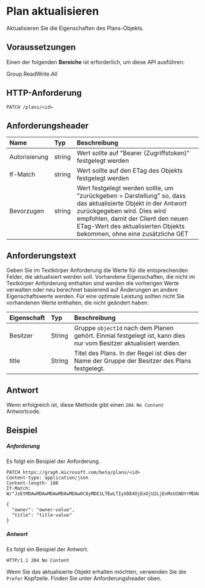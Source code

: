 # <a name="update-plan"></a>Plan aktualisieren

Aktualisieren Sie die Eigenschaften des Plans-Objekts.
## <a name="prerequisites"></a>Voraussetzungen
Einen der folgenden **Bereiche** ist erforderlich, um diese API ausführen:
 
Group.ReadWrite.All

## <a name="http-request"></a>HTTP-Anforderung
<!-- { "blockType": "ignored" } -->
```http
PATCH /plans/<id>
```
## <a name="request-headers"></a>Anforderungsheader
| Name       | Typ | Beschreibung|
|:-----------|:------|:----------|
| Autorisierung  | string  | Wert sollte auf "Bearer (Zugriffstoken)" festgelegt werden |
| If-Match | string | Wert sollte auf den ETag des Objekts festgelegt werden |
| Bevorzugen | string | Wert festgelegt werden sollte, um "zurückgeben = Darstellung" so, dass das aktualisierte Objekt in der Antwort zurückgegeben wird. Dies wird empfohlen, damit der Client den neuen ETag-Wert des aktualisierten Objekts bekommen, ohne eine zusätzliche GET |

## <a name="request-body"></a>Anforderungstext
Geben Sie im Textkörper Anforderung die Werte für die entsprechenden Felder, die aktualisiert werden soll. Vorhandene Eigenschaften, die nicht im Textkörper Anforderung enthalten sind werden die vorherigen Werte verwalten oder neu berechnet basierend auf Änderungen an andere Eigenschaftswerte werden. Für eine optimale Leistung sollten nicht Sie vorhandenen Werte enthalten, die nicht geändert haben.

| Eigenschaft     | Typ   |Beschreibung|
|:---------------|:--------|:----------|
|Besitzer|String|Gruppe `objectId` nach dem Planen gehört. Einmal festgelegt ist, kann dies nur vom Besitzer aktualisiert werden. |
|title|String|Titel des Plans. In der Regel ist dies der Name der Gruppe der Besitzer des Plans festgelegt.|

## <a name="response"></a>Antwort
Wenn erfolgreich ist, diese Methode gibt einen `204 No Content` Antwortcode.
## <a name="example"></a>Beispiel
##### <a name="request"></a>Anforderung
Es folgt ein Beispiel der Anforderung.
<!-- {
  "blockType": "request",
  "name": "update_plan"
}-->
```http
PATCH https://graph.microsoft.com/beta/plans/<id>
Content-type: application/json
Content-length: 108
If-Match: W/"JzEtMDAwMDAwMDAwMDAwMDAwOC8yMDE1LTEwLTIyVDE4OjExOjU2LjExMzU1NDYrMDA6MDAn"

{
  "owner": "owner-value",
  "title": "title-value"
}
```
##### <a name="response"></a>Antwort
Es folgt ein Beispiel der Antwort. 
<!-- {
  "blockType": "response",
  "truncated": true,
  "@odata.type": "microsoft.graph.plan"
} -->
```http
HTTP/1.1 204 No Content
```
Wenn Sie das aktualisierte Objekt erhalten möchten, verwenden Sie die `Prefer` Kopfzeile. Finden Sie unter Anforderungsheader oben.
<!-- uuid: 8fcb5dbc-d5aa-4681-8e31-b001d5168d79
2015-10-25 14:57:30 UTC -->
<!-- {
  "type": "#page.annotation",
  "description": "Update plan",
  "keywords": "",
  "section": "documentation",
  "tocPath": ""
}-->